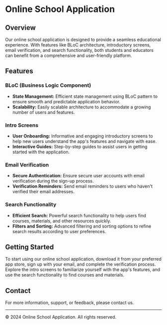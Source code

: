 # Online School Application

## Overview
Our online school application is designed to provide a seamless educational experience. With features like BLoC architecture, introductory screens, email verification, and search functionality, both students and educators can benefit from a comprehensive and user-friendly platform.

## Features

### BLoC (Business Logic Component)
- **State Management:** Efficient state management using BLoC pattern to ensure smooth and predictable application behavior.
- **Scalability:** Easily scalable architecture to accommodate a growing number of users and features.

### Intro Screens
- **User Onboarding:** Informative and engaging introductory screens to help new users understand the app's features and navigate with ease.
- **Interactive Guides:** Step-by-step guides to assist users in getting started with the application.

### Email Verification
- **Secure Authentication:** Ensure secure user accounts with email verification during the sign-up process.
- **Verification Reminders:** Send email reminders to users who haven't verified their email addresses.

### Search Functionality
- **Efficient Search:** Powerful search functionality to help users find courses, materials, and other resources quickly.
- **Filters and Sorting:** Advanced filtering and sorting options to refine search results according to user preferences.

## Getting Started
To start using our online school application, download it from your preferred app store, sign up with your email, and complete the verification process. Explore the intro screens to familiarize yourself with the app's features, and use the search functionality to find courses and materials.

## Contact
For more information, support, or feedback, please contact us.

---

© 2024 Online School Application. All rights reserved.
